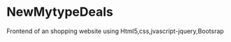 NewMytypeDeals
==============

Frontend of an shopping website using Html5,css,jvascript-jquery,Bootsrap
